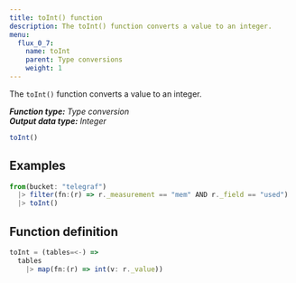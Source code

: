 ```yaml
---
title: toInt() function
description: The toInt() function converts a value to an integer.
menu:
  flux_0_7:
    name: toInt
    parent: Type conversions
    weight: 1
---
```


The `toInt()` function converts a value to an integer.

_**Function type:** Type conversion_  
_**Output data type:** Integer_

```js
toInt()
```

## Examples
```js
from(bucket: "telegraf")
  |> filter(fn:(r) => r._measurement == "mem" AND r._field == "used")
  |> toInt()
```

## Function definition
```js
toInt = (tables=<-) =>
  tables
    |> map(fn:(r) => int(v: r._value))
```
